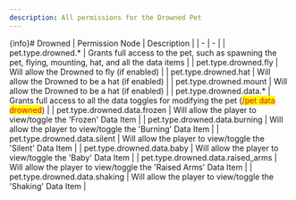 ```yaml
---
description: All permissions for the Drowned Pet
---
```


{info}# Drowned
| Permission Node | Description |
| - | - |
| pet.type.drowned.* | Grants full access to the pet, such as spawning the pet, flying, mounting, hat, and all the data items |
| pet.type.drowned.fly | Will allow the Drowned to fly (if enabled) |
| pet.type.drowned.hat | Will allow the Drowned to be a hat (if enabled) |
| pet.type.drowned.mount | Will allow the Drowned to be a hat (if enabled) |
| pet.type.drowned.data.* | Grants full access to all the data toggles for modifying the pet (<mark style="color:red;">/pet data drowned</mark>) |
| pet.type.drowned.data.frozen | Will allow the player to view/toggle the 'Frozen' Data Item |
| pet.type.drowned.data.burning | Will allow the player to view/toggle the 'Burning' Data Item |
| pet.type.drowned.data.silent | Will allow the player to view/toggle the 'Silent' Data Item |
| pet.type.drowned.data.baby | Will allow the player to view/toggle the 'Baby' Data Item |
| pet.type.drowned.data.raised_arms | Will allow the player to view/toggle the 'Raised Arms' Data Item |
| pet.type.drowned.data.shaking | Will allow the player to view/toggle the 'Shaking' Data Item |

